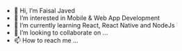 - 👋 Hi, I’m Faisal Javed
- 👀 I’m interested in Mobile & Web App Development
- 🌱 I’m currently learning React, React Native and NodeJs
- 💞️ I’m looking to collaborate on ...
- 📫 How to reach me ...

<!---
faisal8373/faisal8373 is a ✨ special ✨ repository because its `README.md` (this file) appears on your GitHub profile.
You can click the Preview link to take a look at your changes.
--->
